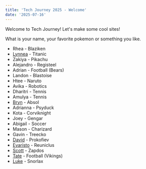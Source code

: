 ```yaml
---
title: 'Tech Journey 2025 - Welcome'
date: '2025-07-16'
---
```


Welcome to Tech Journey! Let's make some cool sites!

What is your name, your favorite pokemon or something you like.

- Rhea - Blaziken  
- [Lynnea](https://tech-journey-blog-lynnea.vercel.app/) - Titanic
- Zakiya - Pikachu
- Alejandro - Registeel
- Adrian - Football (Bears)
- Landon - Blastoise
- Htee - Naruto
- Avika - Robotics
- Dharitri - Tennis
- Amulya - Tennis
- [Bryn](https://tech-journey-blog-green.vercel.app/) - Absol
- Adrianna - Psyduck
- Kota - Corviknight
- Joey - Gengar
- Abigail - Soccer
- Mason - Charizard
- Gavin - Treecko
- [David](https://tech-journey-blog-two.vercel.app/) - Prokofiev
- [Evaristo](tech-journey-blog-blush.vercel.app) - Reuniclus
- [Scott](https://scottsauber.com/) - Zapdos
- [Tate](https://tech-journey-blog-tate.vercel.app/) - Football (Vikings)
- [Luke](https://tech-journey-blog.vercel.app/) - Snorlax
